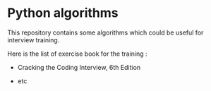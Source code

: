 # Python algorithms

This repository contains some algorithms which could be useful for interview training.

Here is the list of exercise book for the training :

* Cracking the Coding Interview, 6th Edition

* etc
